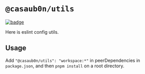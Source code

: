 # `@casaub0n/utils`

[![badge](https://img.shields.io/badge/ESLint-3A33D1?logo=eslint)](https://eslint.org/docs/latest/use/configure/)

Here is eslint config utils.

## Usage

Add `"@casaub0n/utils": "workspace:*"` in peerDependencies in `package.json`, and then `pnpm install` on a root directory.
